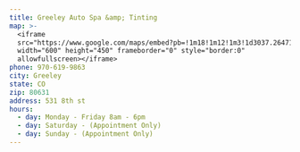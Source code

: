 ```yaml
---
title: Greeley Auto Spa &amp; Tinting
map: >-
  <iframe
  src="https://www.google.com/maps/embed?pb=!1m18!1m12!1m3!1d3037.2647132191514!2d-104.68907668415216!3d40.425136979364225!2m3!1f0!2f0!3f0!3m2!1i1024!2i768!4f13.1!3m3!1m2!1s0x876ea123e9256d45%3A0xc14ef5756bb4884f!2sGreeley+Auto+Spa+%26+Tinting!5e0!3m2!1sen!2sus!4v1524840417583"
  width="600" height="450" frameborder="0" style="border:0"
  allowfullscreen></iframe>
phone: 970-619-9863
city: Greeley
state: CO
zip: 80631
address: 531 8th st
hours:
  - day: Monday - Friday 8am - 6pm
  - day: Saturday - (Appointment Only)
  - day: Sunday - (Appointment Only)
---
```


